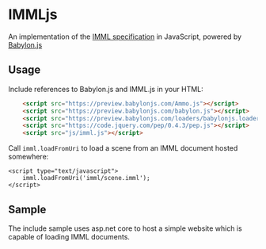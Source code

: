 # IMMLjs
An implementation of the [IMML specification](https://github.com/craigomatic/IMML) in JavaScript, powered by [Babylon.js](https://github.com/BabylonJS/Babylon.js)

## Usage

Include references to Babylon.js and IMML.js in your HTML:

```html
    <script src="https://preview.babylonjs.com/Ammo.js"></script>
    <script src="https://preview.babylonjs.com/babylon.js"></script>
    <script src="https://preview.babylonjs.com/loaders/babylonjs.loaders.min.js"></script>
    <script src="https://code.jquery.com/pep/0.4.3/pep.js"></script>
    <script src="js/imml.js"></script>
```

Call `imml.loadFromUri` to load a scene from an IMML document hosted somewhere:

```
<script type="text/javascript">        
    imml.loadFromUri('imml/scene.imml');
</script>
```

## Sample

The include sample uses asp.net core to host a simple website which is capable of loading IMML documents.
